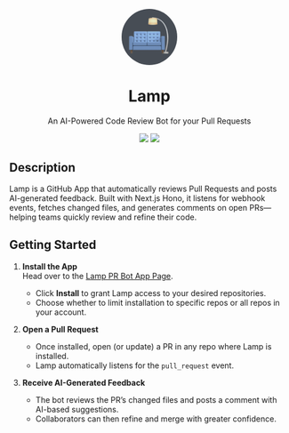 <p align="center">
 <img width="100px" src="public/favicon.png" align="center" alt="GitHub Readme Stats" style="border-radius: 50px;" />
 <h1 align="center" style="border-radius: 10px; overflow: hidden;">Lamp</h1>
 <p align="center" style="border-radius: 10px; overflow: hidden;">An AI-Powered Code Review Bot for your Pull Requests</p>
</p>
<p align="center">
    <img src="https://img.shields.io/badge/License-MIT-green.svg"/>
    <img src="https://img.shields.io/badge/Hosted%20on-Vercel-black?logo=vercel"/>
</p>





## Description

Lamp is a GitHub App that automatically reviews Pull Requests and posts AI-generated feedback. Built with Next.js Hono, it listens for webhook events, fetches changed files, and generates comments on open PRs—helping teams quickly review and refine their code.

## Getting Started

1. **Install the App**  
   Head over to the [Lamp PR Bot App Page](https://github.com/apps/lamp-pr-bot).  
   - Click **Install** to grant Lamp access to your desired repositories.  
   - Choose whether to limit installation to specific repos or all repos in your account.

2. **Open a Pull Request**  
   - Once installed, open (or update) a PR in any repo where Lamp is installed.  
   - Lamp automatically listens for the `pull_request` event.

3. **Receive AI-Generated Feedback**  
   - The bot reviews the PR’s changed files and posts a comment with AI-based suggestions.  
   - Collaborators can then refine and merge with greater confidence.
